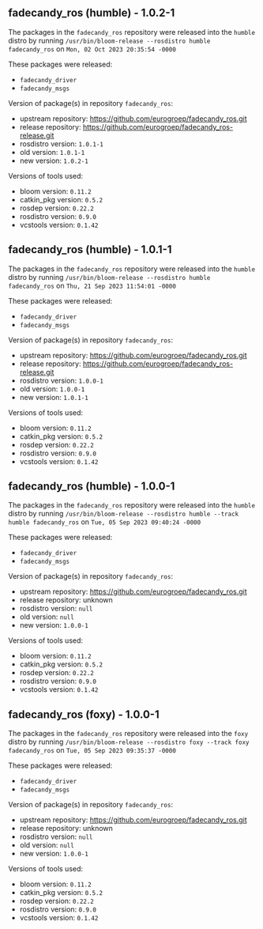 ## fadecandy_ros (humble) - 1.0.2-1

The packages in the `fadecandy_ros` repository were released into the `humble` distro by running `/usr/bin/bloom-release --rosdistro humble fadecandy_ros` on `Mon, 02 Oct 2023 20:35:54 -0000`

These packages were released:
- `fadecandy_driver`
- `fadecandy_msgs`

Version of package(s) in repository `fadecandy_ros`:

- upstream repository: https://github.com/eurogroep/fadecandy_ros.git
- release repository: https://github.com/eurogroep/fadecandy_ros-release.git
- rosdistro version: `1.0.1-1`
- old version: `1.0.1-1`
- new version: `1.0.2-1`

Versions of tools used:

- bloom version: `0.11.2`
- catkin_pkg version: `0.5.2`
- rosdep version: `0.22.2`
- rosdistro version: `0.9.0`
- vcstools version: `0.1.42`


## fadecandy_ros (humble) - 1.0.1-1

The packages in the `fadecandy_ros` repository were released into the `humble` distro by running `/usr/bin/bloom-release --rosdistro humble fadecandy_ros` on `Thu, 21 Sep 2023 11:54:01 -0000`

These packages were released:
- `fadecandy_driver`
- `fadecandy_msgs`

Version of package(s) in repository `fadecandy_ros`:

- upstream repository: https://github.com/eurogroep/fadecandy_ros.git
- release repository: https://github.com/eurogroep/fadecandy_ros-release.git
- rosdistro version: `1.0.0-1`
- old version: `1.0.0-1`
- new version: `1.0.1-1`

Versions of tools used:

- bloom version: `0.11.2`
- catkin_pkg version: `0.5.2`
- rosdep version: `0.22.2`
- rosdistro version: `0.9.0`
- vcstools version: `0.1.42`


## fadecandy_ros (humble) - 1.0.0-1

The packages in the `fadecandy_ros` repository were released into the `humble` distro by running `/usr/bin/bloom-release --rosdistro humble --track humble fadecandy_ros` on `Tue, 05 Sep 2023 09:40:24 -0000`

These packages were released:
- `fadecandy_driver`
- `fadecandy_msgs`

Version of package(s) in repository `fadecandy_ros`:

- upstream repository: https://github.com/eurogroep/fadecandy_ros.git
- release repository: unknown
- rosdistro version: `null`
- old version: `null`
- new version: `1.0.0-1`

Versions of tools used:

- bloom version: `0.11.2`
- catkin_pkg version: `0.5.2`
- rosdep version: `0.22.2`
- rosdistro version: `0.9.0`
- vcstools version: `0.1.42`


## fadecandy_ros (foxy) - 1.0.0-1

The packages in the `fadecandy_ros` repository were released into the `foxy` distro by running `/usr/bin/bloom-release --rosdistro foxy --track foxy fadecandy_ros` on `Tue, 05 Sep 2023 09:35:37 -0000`

These packages were released:
- `fadecandy_driver`
- `fadecandy_msgs`

Version of package(s) in repository `fadecandy_ros`:

- upstream repository: https://github.com/eurogroep/fadecandy_ros.git
- release repository: unknown
- rosdistro version: `null`
- old version: `null`
- new version: `1.0.0-1`

Versions of tools used:

- bloom version: `0.11.2`
- catkin_pkg version: `0.5.2`
- rosdep version: `0.22.2`
- rosdistro version: `0.9.0`
- vcstools version: `0.1.42`


